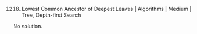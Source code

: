 1218. Lowest Common Ancestor of Deepest Leaves | Algorithms | Medium | Tree, Depth-first Search

No solution.
